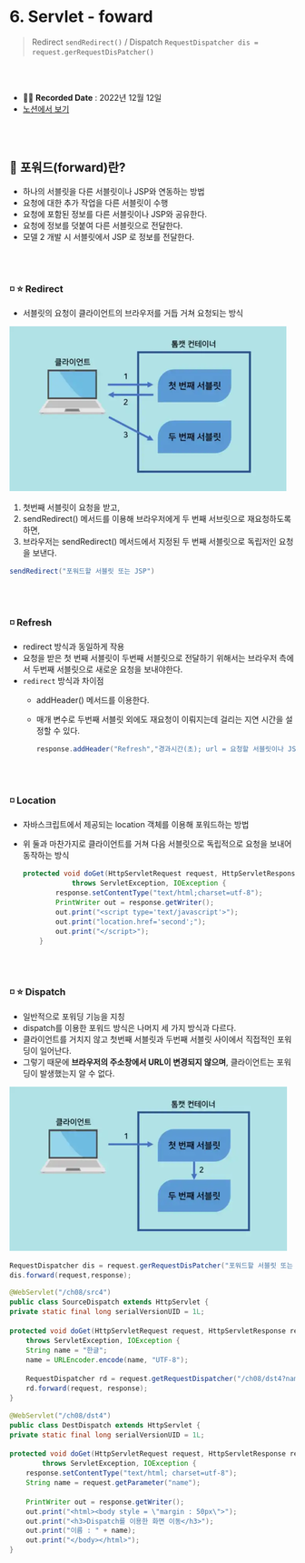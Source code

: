 # 6. Servlet - foward
> Redirect `sendRedirect()` / Dispatch `RequestDispatcher dis = request.gerRequestDisPatcher()`

<br><br>

- ✍🏻 **Recorded Date** : 2022년 12월 12일
- [노션에서 보기](https://6suk.notion.site/6-Servlet-foward-5734cc67cda44bab80b44fe74e7d8d1a?pvs=4)

<br><br>

## 🔸 포워드(forward)란?

- 하나의 서블릿을 다른 서블릿이나 JSP와 연동하는 방법
- 요청에 대한 추가 작업을 다른 서블릿이 수행
- 요청에 포함된 정보를 다른 서블릿이나 JSP와 공유한다.
- 요청에 정보를 덧붙여 다른 서블릿으로 전달한다.
- 모델 2 개발 시 서블릿에서 JSP 로 정보를 전달한다.

<br><br>

### ◽ ⭐ Redirect

- 서블릿의 요청이 클라이언트의 브라우저를 거듭 거쳐 요청되는 방식

<img src = "./img/0603_03.png"><br>

1. 첫번째 서블릿이 요청을 받고,
2. sendRedirect() 메서드를 이용해 브라우저에게 두 번째 서브릿으로 재요청하도록 하면,
3. 브라우저는 sendRedirect() 메서드에서 지정된 두 번째 서블릿으로 독립저인 요청을 보낸다.

```java
sendRedirect("포워드할 서블릿 또는 JSP")
```

<br>
<br>

### ◽ Refresh

- redirect 방식과 동일하게 작용
- 요청을 받은 첫 번째 서블릿이 두번째 서블릿으로 전달하기 위해서는 브라우저 측에서 두번째 서블릿으로 새로운 요청을 보내야한다.
- `redirect` 방식과 차이점
    - addHeader() 메서드를 이용한다.
    - 매개 변수로 두번째 서블릿 외에도 재요청이 이뤄지는데 걸리는 지연 시간을 설정할 수 있다.
        
        ```java
        response.addHeader("Refresh","경과시간(초); url = 요청할 서블릿이나 JSP")
        ```
        

<br>
<br>


### ◽ Location

- 자바스크립트에서 제공되는 location 객체를 이용해 포워드하는 방법
- 위 둘과 마찬가지로 클라이언트를 거쳐 다음 서블릿으로 독립적으로 요청을 보내어 동작하는 방식
    
    ```java
    protected void doGet(HttpServletRequest request, HttpServletResponse response)
    			throws ServletException, IOException {
    		response.setContentType("text/html;charset=utf-8");
    		PrintWriter out = response.getWriter();
    		out.print("<script type='text/javascript'>");
    		out.print("location.href='second';");
    		out.print("</script>");
    	}
    ```
    

<br>
<br>


### ◽ ⭐ Dispatch

- 일반적으로 포워딩 기능을 지칭
- dispatch를 이용한 포워드 방식은 나머지 세 가지 방식과 다르다.
- 클라이언트를 거치지 않고 첫번째 서블릿과 두번째 서블릿 사이에서 직접적인 포워딩이 일어난다.
- 그렇기 때문에 **브라우저의 주소창에서 URL이 변경되지 않으며**, 클라이언트는 포워딩이 발생했는지 알 수 없다.

<img src = "./img/0603_04.png"><br>

```java
RequestDispatcher dis = request.gerRequestDisPatcher("포워드할 서블릿 또는 JSP")
dis.forward(request,response);
```

```java
@WebServlet("/ch08/src4")
public class SourceDispatch extends HttpServlet {
private static final long serialVersionUID = 1L;

protected void doGet(HttpServletRequest request, HttpServletResponse response)
	throws ServletException, IOException {
	String name = "한글";
	name = URLEncoder.encode(name, "UTF-8");

	RequestDispatcher rd = request.getRequestDispatcher("/ch08/dst4?name="+name);
	rd.forward(request, response);
}
```

```java
@WebServlet("/ch08/dst4")
public class DestDispatch extends HttpServlet {
private static final long serialVersionUID = 1L;

protected void doGet(HttpServletRequest request, HttpServletResponse response)
		throws ServletException, IOException {
	response.setContentType("text/html; charset=utf-8");
	String name = request.getParameter("name");
	
	PrintWriter out = response.getWriter();
	out.print("<html><body style = \"margin : 50px\">");
	out.print("<h3>Dispatch를 이용한 화면 이동</h3>");
	out.print("이름 : " + name);
	out.print("</body></html>");
}
```

<br>
<br><br><br>